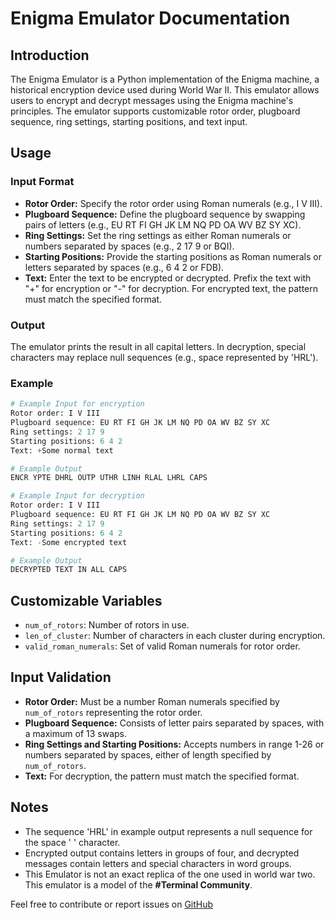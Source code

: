 # Enigma Emulator Documentation

## Introduction
The Enigma Emulator is a Python implementation of the Enigma machine, a historical encryption device used during World War II. This emulator allows users to encrypt and decrypt messages using the Enigma machine's principles. The emulator supports customizable rotor order, plugboard sequence, ring settings, starting positions, and text input.

## Usage

### Input Format
- **Rotor Order:** Specify the rotor order using Roman numerals (e.g., I V III).
- **Plugboard Sequence:** Define the plugboard sequence by swapping pairs of letters (e.g., EU RT FI GH JK LM NQ PD OA WV BZ SY XC).
- **Ring Settings:** Set the ring settings as either Roman numerals or numbers separated by spaces (e.g., 2 17 9 or BQI).
- **Starting Positions:** Provide the starting positions as Roman numerals or letters separated by spaces (e.g., 6 4 2 or FDB).
- **Text:** Enter the text to be encrypted or decrypted. Prefix the text with "+" for encryption or "-" for decryption. For encrypted text, the pattern must match the specified format.

### Output
The emulator prints the result in all capital letters. In decryption, special characters may replace null sequences (e.g., space represented by 'HRL').

### Example
```python
# Example Input for encryption
Rotor order: I V III
Plugboard sequence: EU RT FI GH JK LM NQ PD OA WV BZ SY XC
Ring settings: 2 17 9
Starting positions: 6 4 2
Text: +Some normal text

# Example Output
ENCR YPTE DHRL OUTP UTHR LINH RLAL LHRL CAPS

# Example Input for decryption
Rotor order: I V III
Plugboard sequence: EU RT FI GH JK LM NQ PD OA WV BZ SY XC
Ring settings: 2 17 9
Starting positions: 6 4 2
Text: -Some encrypted text

# Example Output
DECRYPTED TEXT IN ALL CAPS
```

## Customizable Variables
- `num_of_rotors`: Number of rotors in use.
- `len_of_cluster`: Number of characters in each cluster during encryption.
- `valid_roman_numerals`: Set of valid Roman numerals for rotor order.

## Input Validation
- **Rotor Order:** Must be a number Roman numerals specified by `num_of_rotors` representing the rotor order.
- **Plugboard Sequence:** Consists of letter pairs separated by spaces, with a maximum of 13 swaps.
- **Ring Settings and Starting Positions:** Accepts numbers in range 1-26 or numbers separated by spaces, either of length specified by `num_of_rotors`.
- **Text:** For decryption, the pattern must match the specified format.

## Notes
- The sequence 'HRL' in example output represents a null sequence for the space ' ' character.
- Encrypted output contains letters in groups of four, and decrypted messages contain letters and special characters in word groups.
- This Emulator is not an exact replica of the one used in world war two. This emulator is a model of the **#Terminal Community**.

Feel free to contribute or report issues on [GitHub](https://github.com/Genesis-js/Cryptography)